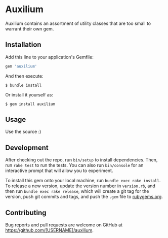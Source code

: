 # Auxilium

Auxilium contains an assortment of utility classes that are too small to warrant their own gem.

## Installation

Add this line to your application's Gemfile:

```ruby
gem 'auxilium'
```

And then execute:

    $ bundle install

Or install it yourself as:

    $ gem install auxilium

## Usage

Use the source :)

## Development

After checking out the repo, run `bin/setup` to install dependencies. Then, run `rake test` to run the tests. You can also run `bin/console` for an interactive prompt that will allow you to experiment.

To install this gem onto your local machine, run `bundle exec rake install`. To release a new version, update the version number in `version.rb`, and then run `bundle exec rake release`, which will create a git tag for the version, push git commits and tags, and push the `.gem` file to [rubygems.org](https://rubygems.org).

## Contributing

Bug reports and pull requests are welcome on GitHub at https://github.com/[USERNAME]/auxilium.

